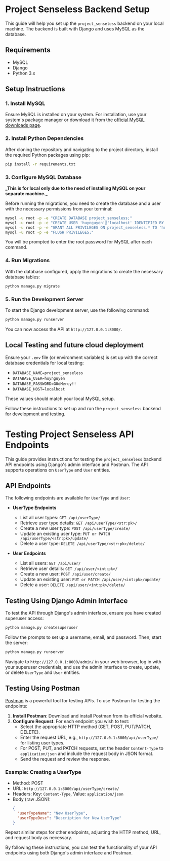 # Project Senseless Backend Setup

This guide will help you set up the `project_senseless` backend on your local machine. The backend is built with Django and uses MySQL as the database.

## Requirements

- MySQL
- Django
- Python 3.x

## Setup Instructions

### 1. Install MySQL

Ensure MySQL is installed on your system. For installation, use your system's package manager or download it from the [official MySQL downloads page](https://dev.mysql.com/downloads/mysql/).

### 2. Install Python Dependencies

After cloning the repository and navigating to the project directory, install the required Python packages using pip:

```bash
pip install -r requirements.txt
```

### 3. Configure MySQL Database

**_This is for local only due to the need of installing MySQL on your separate machine.**_

Before running the migrations, you need to create the database and a user with the necessary permissions from your terminal:

```bash
mysql -u root -p -e "CREATE DATABASE project_senseless;"
mysql -u root -p -e "CREATE USER 'huynguyen'@'localhost' IDENTIFIED BY 'G0dMercy!!';"
mysql -u root -p -e "GRANT ALL PRIVILEGES ON project_senseless.* TO 'huynguyen'@'localhost';"
mysql -u root -p -e "FLUSH PRIVILEGES;"
```

You will be prompted to enter the root password for MySQL after each command.

### 4. Run Migrations

With the database configured, apply the migrations to create the necessary database tables:

```bash
python manage.py migrate
```

### 5. Run the Development Server

To start the Django development server, use the following command:

```bash
python manage.py runserver
```

You can now access the API at `http://127.0.0.1:8000/`.

## Local Testing and future cloud deployment

Ensure your `.env` file (or environment variables) is set up with the correct database credentials for local testing:

- `DATABASE_NAME=project_senseless`
- `DATABASE_USER=huynguyen`
- `DATABASE_PASSWORD=G0dMercy!!`
- `DATABASE_HOST=localhost`

These values should match your local MySQL setup.

Follow these instructions to set up and run the `project_senseless` backend for development and testing.




# Testing Project Senseless API Endpoints

This guide provides instructions for testing the `project_senseless` backend API endpoints using Django's admin interface and Postman. The API supports operations on `UserType` and `User` entities.

## API Endpoints

The following endpoints are available for `UserType` and `User`:

- **UserType Endpoints**
  - List all user types: `GET /api/userType/`
  - Retrieve user type details: `GET /api/userType/<str:pk>/`
  - Create a new user type: `POST /api/userType/create/`
  - Update an existing user type: `PUT or PATCH /api/userType/<str:pk>/update/`
  - Delete a user type: `DELETE /api/userType/<str:pk>/delete/`

- **User Endpoints**
  - List all users: `GET /api/user/`
  - Retrieve user details: `GET /api/user/<int:pk>/`
  - Create a new user: `POST /api/user/create/`
  - Update an existing user: `PUT or PATCH /api/user/<int:pk>/update/`
  - Delete a user: `DELETE /api/user/<int:pk>/delete/`

## Testing Using Django Admin Interface

To test the API through Django's admin interface, ensure you have created superuser access:

```bash
python manage.py createsuperuser
```

Follow the prompts to set up a username, email, and password. Then, start the server:

```bash
python manage.py runserver
```

Navigate to `http://127.0.0.1:8000/admin/` in your web browser, log in with your superuser credentials, and use the admin interface to create, update, or delete `UserType` and `User` entities.

## Testing Using Postman

[Postman](https://www.postman.com/) is a powerful tool for testing APIs. To use Postman for testing the endpoints:

1. **Install Postman**: Download and install Postman from its official website.
2. **Configure Request**: For each endpoint you wish to test:
   - Select the appropriate HTTP method (GET, POST, PUT/PATCH, DELETE).
   - Enter the request URL, e.g., `http://127.0.0.1:8000/api/userType/` for listing user types.
   - For POST, PUT, and PATCH requests, set the header `Content-Type` to `application/json` and include the request body in JSON format.
   - Send the request and review the response.

### Example: Creating a UserType

- Method: POST
- URL: `http://127.0.0.1:8000/api/userType/create/`
- Headers: Key: `Content-Type`, Value: `application/json`
- Body (raw JSON):
  ```json
  {
    "userTypeName": "New UserType",
    "userTypeDesc": "Description for New UserType"
  }
  ```

Repeat similar steps for other endpoints, adjusting the HTTP method, URL, and request body as necessary.

By following these instructions, you can test the functionality of your API endpoints using both Django's admin interface and Postman.
